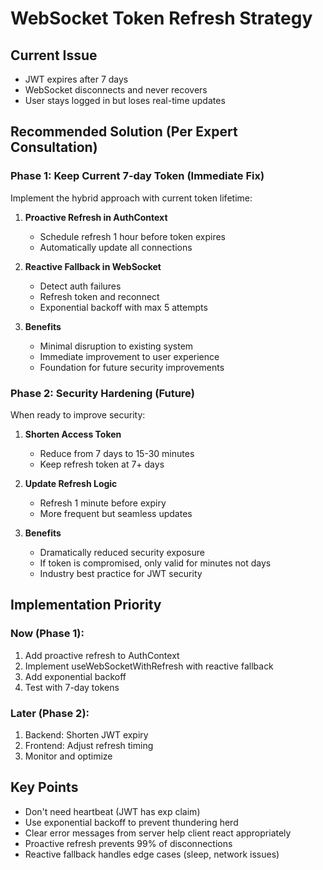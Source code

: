 # WebSocket Token Refresh Strategy

## Current Issue
- JWT expires after 7 days
- WebSocket disconnects and never recovers
- User stays logged in but loses real-time updates

## Recommended Solution (Per Expert Consultation)

### Phase 1: Keep Current 7-day Token (Immediate Fix)
Implement the hybrid approach with current token lifetime:

1. **Proactive Refresh in AuthContext**
   - Schedule refresh 1 hour before token expires
   - Automatically update all connections

2. **Reactive Fallback in WebSocket**
   - Detect auth failures
   - Refresh token and reconnect
   - Exponential backoff with max 5 attempts

3. **Benefits**
   - Minimal disruption to existing system
   - Immediate improvement to user experience
   - Foundation for future security improvements

### Phase 2: Security Hardening (Future)
When ready to improve security:

1. **Shorten Access Token**
   - Reduce from 7 days to 15-30 minutes
   - Keep refresh token at 7+ days

2. **Update Refresh Logic**
   - Refresh 1 minute before expiry
   - More frequent but seamless updates

3. **Benefits**
   - Dramatically reduced security exposure
   - If token is compromised, only valid for minutes not days
   - Industry best practice for JWT security

## Implementation Priority

### Now (Phase 1):
1. Add proactive refresh to AuthContext
2. Implement useWebSocketWithRefresh with reactive fallback
3. Add exponential backoff
4. Test with 7-day tokens

### Later (Phase 2):
1. Backend: Shorten JWT expiry
2. Frontend: Adjust refresh timing
3. Monitor and optimize

## Key Points
- Don't need heartbeat (JWT has exp claim)
- Use exponential backoff to prevent thundering herd
- Clear error messages from server help client react appropriately
- Proactive refresh prevents 99% of disconnections
- Reactive fallback handles edge cases (sleep, network issues)